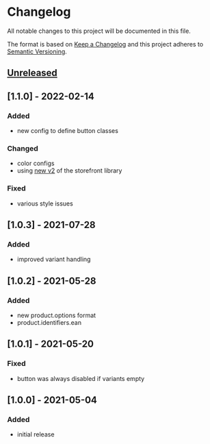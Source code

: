 # Changelog

All notable changes to this project will be documented in this file.

The format is based on [Keep a Changelog](http://keepachangelog.com/) and this project adheres to [Semantic Versioning](http://semver.org/).

## [Unreleased]

## [1.1.0] - 2022-02-14
### Added
- new config to define button classes

### Changed
- color configs
- using [new v2](https://github.com/retail-red/storefront-library/blob/master/CHANGELOG.md) of the storefront library

### Fixed
- various style issues

## [1.0.3] - 2021-07-28
### Added
- improved variant handling

## [1.0.2] - 2021-05-28
### Added
- new product.options format
- product.identifiers.ean

## [1.0.1] - 2021-05-20
### Fixed
- button was always disabled if variants empty

## [1.0.0] - 2021-05-04
### Added
- initial release

[Unreleased]: https://github.com/retail-red/shopware-5/compare/1.0.0...HEAD
